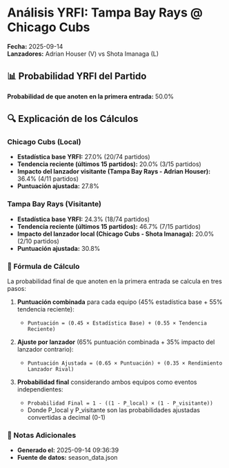 # Análisis YRFI: Tampa Bay Rays @ Chicago Cubs

**Fecha:** 2025-09-14  
**Lanzadores:** Adrian Houser (V) vs Shota Imanaga (L)

## 📊 Probabilidad YRFI del Partido

**Probabilidad de que anoten en la primera entrada:** 50.0%

## 🔍 Explicación de los Cálculos

### Chicago Cubs (Local)
- **Estadística base YRFI:** 27.0% (20/74 partidos)
- **Tendencia reciente (últimos 15 partidos):** 20.0% (3/15 partidos)
- **Impacto del lanzador visitante (Tampa Bay Rays - Adrian Houser):** 36.4% (4/11 partidos)
- **Puntuación ajustada:** 27.8%

### Tampa Bay Rays (Visitante)
- **Estadística base YRFI:** 24.3% (18/74 partidos)
- **Tendencia reciente (últimos 15 partidos):** 46.7% (7/15 partidos)
- **Impacto del lanzador local (Chicago Cubs - Shota Imanaga):** 20.0% (2/10 partidos)
- **Puntuación ajustada:** 30.8%

### 📝 Fórmula de Cálculo

La probabilidad final de que anoten en la primera entrada se calcula en tres pasos:

1. **Puntuación combinada** para cada equipo (45% estadística base + 55% tendencia reciente):
   - `Puntuación = (0.45 × Estadística Base) + (0.55 × Tendencia Reciente)`

2. **Ajuste por lanzador** (65% puntuación combinada + 35% impacto del lanzador contrario):
   - `Puntuación Ajustada = (0.65 × Puntuación) + (0.35 × Rendimiento Lanzador Rival)`

3. **Probabilidad final** considerando ambos equipos como eventos independientes:
   - `Probabilidad Final = 1 - ((1 - P_local) × (1 - P_visitante))`
   - Donde P_local y P_visitante son las probabilidades ajustadas convertidas a decimal (0-1)

### 📌 Notas Adicionales

- **Generado el:** 2025-09-14 09:36:39
- **Fuente de datos:** season_data.json
